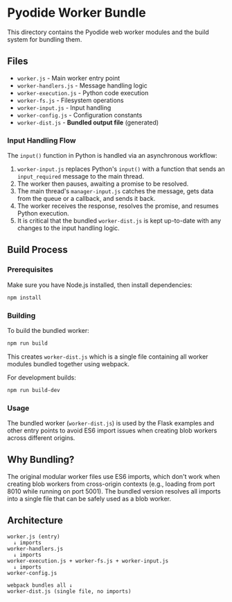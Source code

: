 # Pyodide Worker Bundle

This directory contains the Pyodide web worker modules and the build system for bundling them.

## Files

- `worker.js` - Main worker entry point
- `worker-handlers.js` - Message handling logic
- `worker-execution.js` - Python code execution
- `worker-fs.js` - Filesystem operations
- `worker-input.js` - Input handling
- `worker-config.js` - Configuration constants
- `worker-dist.js` - **Bundled output file** (generated)

### Input Handling Flow
The `input()` function in Python is handled via an asynchronous workflow:
1. `worker-input.js` replaces Python's `input()` with a function that sends an `input_required` message to the main thread.
2. The worker then pauses, awaiting a promise to be resolved.
3. The main thread's `manager-input.js` catches the message, gets data from the queue or a callback, and sends it back.
4. The worker receives the response, resolves the promise, and resumes Python execution.
5. It is critical that the bundled `worker-dist.js` is kept up-to-date with any changes to the input handling logic.

## Build Process

### Prerequisites

Make sure you have Node.js installed, then install dependencies:

```bash
npm install
```

### Building

To build the bundled worker:

```bash
npm run build
```

This creates `worker-dist.js` which is a single file containing all worker modules bundled together using webpack.

For development builds:

```bash
npm run build-dev
```

### Usage

The bundled worker (`worker-dist.js`) is used by the Flask examples and other entry points to avoid ES6 import issues when creating blob workers across different origins.

## Why Bundling?

The original modular worker files use ES6 imports, which don't work when creating blob workers from cross-origin contexts (e.g., loading from port 8010 while running on port 5001). The bundled version resolves all imports into a single file that can be safely used as a blob worker.

## Architecture

```
worker.js (entry) 
  ↓ imports
worker-handlers.js
  ↓ imports  
worker-execution.js + worker-fs.js + worker-input.js
  ↓ imports
worker-config.js

webpack bundles all ↓
worker-dist.js (single file, no imports)
``` 